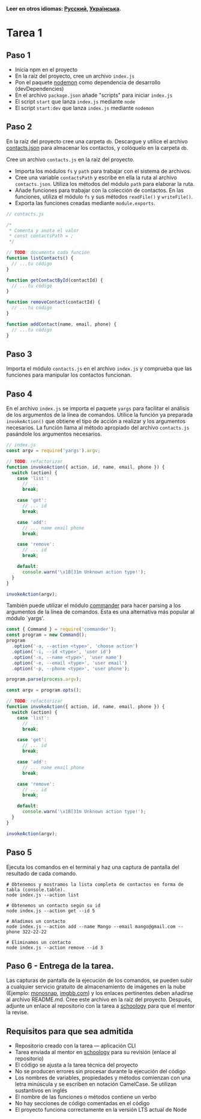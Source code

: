 **Leer en otros idiomas: [Русский](README.md), [Українська](README.ua.md).**

# Tarea 1

## Paso 1

- Inicia npm en el proyecto
- En la raíz del proyecto, cree un archivo `index.js`
- Pon el paquete [nodemon](https://www.npmjs.com/package/nodemon) como dependencia de desarrollo (devDependencies)
- En el archivo `package.json` añade "scripts" para iniciar `index.js`
- El script `start` que lanza `index.js` mediante `node`
- El script `start:dev` que lanza `index.js` mediante `nodemon`

## Paso 2

En la raíz del proyecto cree una carpeta `db`. Descargue y utilice el archivo [contacts.json](./contacts.json) para almacenar los contactos, y colóquelo en la carpeta `db`.

Cree un archivo `contacts.js` en la raíz del proyecto.

- Importa los módulos `fs` y `path` para trabajar con el sistema de archivos.
- Cree una variable `contactsPath` y escribe en ella la ruta al archivo `contacts.json`. Utiliza los métodos del módulo `path` para elaborar la ruta.
- Añade funciones para trabajar con la colección de contactos. En las funciones, utiliza el módulo `fs` y sus métodos `readFile()` y `writeFile()`.
- Exporta las funciones creadas mediante `module.exports`.

```js
// contacts.js

/*
 * Comenta y anota el valor
 * const contactsPath = ;
 */

// TODO: documenta cada función
function listContacts() {
  // ...tu código
}

function getContactById(contactId) {
  // ...tu código
}

function removeContact(contactId) {
  // ...tu código
}

function addContact(name, email, phone) {
  // ...tu código
}
```

## Paso 3

Importa el módulo `contacts.js` en el archivo `index.js` y comprueba que las funciones para manipular los contactos funcionan.

## Paso 4

En el archivo `index.js` se importa el paquete `yargs` para facilitar el análisis de los argumentos de la línea de comandos. Utilice la función ya preparada `invokeAction()` que obtiene el tipo de acción a realizar y los argumentos necesarios. La función llama al método apropiado del archivo `contacts.js` pasándole los argumentos necesarios.

```js
// index.js
const argv = require('yargs').argv;

// TODO: refactorizar
function invokeAction({ action, id, name, email, phone }) {
  switch (action) {
    case 'list':
      // ...
      break;

    case 'get':
      // ... id
      break;

    case 'add':
      // ... name email phone
      break;

    case 'remove':
      // ... id
      break;

    default:
      console.warn('\x1B[31m Unknown action type!');
  }
}

invokeAction(argv);
```

También puede utilizar el módulo [commander](https://www.npmjs.com/package/commander) para hacer parsing a los argumentos de la línea de comandos. Esta es una alternativa más popular al módulo `yargs'.

```js
const { Command } = require('commander');
const program = new Command();
program
  .option('-a, --action <type>', 'choose action')
  .option('-i, --id <type>', 'user id')
  .option('-n, --name <type>', 'user name')
  .option('-e, --email <type>', 'user email')
  .option('-p, --phone <type>', 'user phone');

program.parse(process.argv);

const argv = program.opts();

// TODO: refactorizar
function invokeAction({ action, id, name, email, phone }) {
  switch (action) {
    case 'list':
      // ...
      break;

    case 'get':
      // ... id
      break;

    case 'add':
      // ... name email phone
      break;

    case 'remove':
      // ... id
      break;

    default:
      console.warn('\x1B[31m Unknown action type!');
  }
}

invokeAction(argv);
```

## Paso 5

Ejecuta los comandos en el terminal y haz una captura de pantalla del resultado de cada comando.

```shell
# Obtenemos y mostramos la lista completa de contactos en forma de tabla (console.table).
node index.js --action list

# Obtenemos un contacto según su id
node index.js --action get --id 5

# Añadimos un contacto
node index.js --action add --name Mango --email mango@gmail.com --phone 322-22-22

# Eliminamos un contacto
node index.js --action remove --id 3
```

## Paso 6 - Entrega de la tarea.

Las capturas de pantalla de la ejecución de los comandos, se pueden subir a cualquier servicio gratuito de almacenamiento de imágenes en la nube (Ejemplo: [monosnap](https://monosnap.com/), [imgbb.com](https://imgbb.com/)) y los enlaces pertinentes deben añadirse al archivo README.md. Cree este archivo en la raíz del proyecto. Después, adjunte un enlace al repositorio con la tarea a [schoology](https://app.schoology.com/login) para que el mentor la revise.

## Requisitos para que sea admitida

- Repositorio creado con la tarea &mdash; aplicación CLI
- Tarea enviada al mentor en [schoology](https://app.schoology.com/login) para su revisión (enlace al repositorio)
- El código se ajusta a la tarea técnica del proyecto
- No se producen errores sin procesar durante la ejecución del código
- Los nombres de variables, propiedades y métodos comienzan con una letra minúscula y se escriben en notación CamelCase. Se utilizan sustantivos en inglés
- El nombre de las funciones o métodos contiene un verbo
- No hay secciones de código comentadas en el código
- El proyecto funciona correctamente en la versión LTS actual de Node
